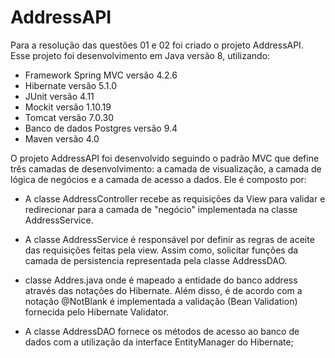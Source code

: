 # AddressAPI
Para a resolução das questões 01 e 02 foi criado o projeto AddressAPI. Esse projeto foi desenvolvimento em Java versão 8, utilizando:
- Framework Spring MVC versão 4.2.6
- Hibernate versão 5.1.0
- JUnit versão 4.11
- Mockit versão 1.10.19
- Tomcat versão 7.0.30
- Banco de dados Postgres versão 9.4
- Maven versão 4.0

O projeto AddressAPI foi desenvolvido seguindo o padrão MVC que define três camadas de desenvolvimento: a camada de visualização, a camada de lógica de negócios e a camada de acesso a dados. Ele é composto por:

- A classe AddressController recebe as requisições da View para validar e redirecionar para a camada de "negócio" implementada na classe AddressService.
 
- A classe AddressService é responsável por definir as regras de aceite das requisições feitas pela view. Assim como, solicitar funções da camada de persistencia representada pela classe AddressDAO. 

- classe Addres.java onde é mapeado a entidade do banco address através das notações do Hibernate. Além disso, é de acordo com a notação @NotBlank é implementada a validação (Bean Validation) fornecida pelo Hibernate Validator.

- A classe AddressDAO fornece os métodos de acesso ao banco de dados com  a utilização da interface EntityManager do Hibernate;
